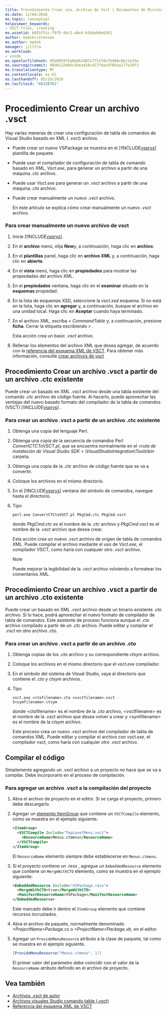 ```yaml
---
title: Procedimiento Crear una. Archivo de Vsct | Documentos de Microsoft
ms.date: 11/04/2016
ms.topic: conceptual
helpviewer_keywords:
- VSCT files, creating
ms.assetid: b955f51c-f9f9-49c3-a8e4-63b6eb0e0341
author: madskristensen
ms.author: madsk
manager: jillfra
ms.workload:
- vssdk
ms.openlocfilehash: 95b085975a86db248517751fde7bd88c8bc2e35e
ms.sourcegitcommit: 40d612240dc5bea418cd27fdacdf85ea177e2df3
ms.translationtype: MT
ms.contentlocale: es-ES
ms.lasthandoff: 05/29/2019
ms.locfileid: "66328761"
---
```

# <a name="how-to-create-a-vsct-file"></a>Procedimiento Crear un archivo .vsct

Hay varias maneras de crear una configuración de tabla de comandos de Visual Studio basado en XML ( *.vsct*) archivo.

- Puede crear un nuevo VSPackage se muestra en el [!INCLUDE[vsprvs](../../code-quality/includes/vsprvs_md.md)] plantilla de paquete.

- Puede usar el compilador de configuración de tabla de comando basado en XML, *Vsct.exe*, para generar un archivo a partir de una máquina *.ctc* archivo.

- Puede usar *Vsct.exe* para generar un *.vsct* archivo a partir de una máquina *.cto* archivo.

- Puede crear manualmente un nuevo *.vsct* archivo.

  En este artículo se explica cómo crear manualmente un nuevo *.vsct* archivo.

### <a name="to-manually-create-a-new-vsct-file"></a>Para crear manualmente un nuevo archivo de vsct

1. Inicie [!INCLUDE[vsprvs](../../code-quality/includes/vsprvs_md.md)].

2. En el **archivo** menú, elija **New**y, a continuación, haga clic en **archivo**.

3. En el **plantillas** panel, haga clic en **archivo XML** y, a continuación, haga clic en **abierto**.

4. En el **vista** menú, haga clic en **propiedades** para mostrar las propiedades del archivo XML.

5. En el **propiedades** ventana, haga clic en el **examinar** situado en la **esquemas** propiedad.

6. En la lista de esquemas XSD, seleccione la *vsct.xsd* esquema. Si no está en la lista, haga clic en **agregar** y, a continuación, busque el archivo en una unidad local. Haga clic en **Aceptar** cuando haya terminado.

7. En el archivo XML, escriba *< CommandTable* y, a continuación, presione **ficha**. Cerrar la etiqueta escribiendo *>* .

    Esta acción crea un basic *.vsct* archivo.

8. Rellenar los elementos del archivo XML que desea agregar, de acuerdo con la [referencia del esquema XML de VSCT](../../extensibility/vsct-xml-schema-reference.md). Para obtener más información, consulte [crear archivos de vsct](../../extensibility/internals/authoring-dot-vsct-files.md)

<a name="how-to-create-a-dot-vsct-file-from-an-existing-dot-ctc-file"></a>

## <a name="how-to-create-a-vsct-file-from-an-existing-ctc-file"></a>Procedimiento Crear un archivo .vsct a partir de un archivo .ctc existente

Puede crear un basado en XML *.vsct* archivo desde una tabla existente del comando *.ctc* archivo de código fuente. Al hacerlo, puede aprovechar las ventajas del nuevo basado formato del compilador de la tabla de comandos (VSCT) [!INCLUDE[vsprvs](../../code-quality/includes/vsprvs_md.md)] .

### <a name="to-create-a-vsct-file-from-a-ctc-file"></a>Para crear un archivo .vsct a partir de un archivo .ctc existente

1. Obtenga una copia del lenguaje Perl.

2. Obtenga una copia de la secuencia de comandos Perl *ConvertCTCToVSCT.pl*, que se encuentra normalmente en el  *\<ruta de instalación de Visual Studio SDK > \VisualStudioIntegration\Tools\bin* carpeta.

3. Obtenga una copia de la *.ctc* archivo de código fuente que se va a convertir.

4. Coloque los archivos en el mismo directorio.

5. En el [!INCLUDE[vsprvs](../../code-quality/includes/vsprvs_md.md)] ventana del símbolo de comandos, navegue hasta el directorio.

6. Tipo

   ```
   perl.exe ConvertCTCtoVSCT.pl PkgCmd.ctc PkgCmd.vsct
   ```

    donde *PkgCmd.ctc* es el nombre de la *.ctc* archivo y *PkgCmd.vsct* es el nombre de la *.vsct* archivo que desea crear.

    Esta acción crea un nuevo *.vsct* archivo de origen de tabla de comandos XML. Puede compilar el archivo mediante el uso de *Vsct.exe*, el compilador VSCT, como haría con cualquier otro *.vsct* archivo.

   > [!NOTE]
   > Puede mejorar la legibilidad de la *.vsct* archivo volviendo a formatear los comentarios XML.

<a name="how-to-create-a-dot-vsct-file-from-an-existing-dot-cto-file"></a>

## <a name="how-to-create-a-vsct-file-from-an-existing-cto-file"></a>Procedimiento Crear un archivo .vsct a partir de un archivo .cto existente

Puede crear un basado en XML *.vsct* archivo desde un binario existente *.cto* archivo. Si lo hace, podrá aprovechar el nuevo formato de compilador de tabla de comandos. Este asistente de proceso funciona aunque el *.cto* archivo compilado a partir de un *.ctc* archivo. Puede editar y compilar el *.vsct* en otro archivo .cto.

### <a name="to-create-a-vsct-file-from-a-cto-file"></a>Para crear un archivo .vsct a partir de un archivo .cto

1. Obtenga copias de los *.cto* archivo y su correspondiente *ctsym* archivo.

2. Coloque los archivos en el mismo directorio que el *vsct.exe* compilador.

3. En el símbolo del sistema de Visual Studio, vaya al directorio que contiene el *.cto* y *ctsym* archivos.

4. Tipo

    ```
    vsct.exe <ctofilename>.cto <vsctfilename>.vsct -S<symfilename>.ctsym
    ```

     donde \<ctofilename\> es el nombre de la *.cto* archivo, \<vsctfilename\> es el nombre de la *.vsct* archivo que desea volver a crear y \<symfilename\> es el nombre de la *ctsym* archivo.

     Este proceso crea un nuevo *.vsct* archivo del compilador de tabla de comandos XML. Puede editar y compilar el archivo con *vsct.exe*, el compilador vsct, como haría con cualquier otro *.vsct* archivo.

## <a name="compile-the-code"></a>Compilar el código
 Simplemente agregando un *.vsct* archivo a un proyecto no hace que se va a compilar. Debe incorporarlo en el proceso de compilación.

### <a name="to-add-a-vsct-file-to-project-compilation"></a>Para agregar un archivo .vsct a la compilación del proyecto

1. Abra el archivo de proyecto en el editor. Si se carga el proyecto, primero debe descargarlo.

2. Agregar un [elemento ItemGroup](../../msbuild/itemgroup-element-msbuild.md) que contiene un `VSCTCompile` elemento, como se muestra en el ejemplo siguiente.

    ```xml
    <ItemGroup>
      <VSCTCompile Include="TopLevelMenu.vsct">
        <ResourceName>Menus.ctmenu</ResourceName>
      </VSCTCompile>
    </ItemGroup>

    ```

     El `ResourceName` elemento siempre debe establecerse en `Menus.ctmenu`.

3. Si el proyecto contiene un *.resx* , agregue un `EmbeddedResource` elemento que contiene un `MergeWithCTO` elemento, como se muestra en el ejemplo siguiente:

    ```xml
    <EmbeddedResource Include="VSPackage.resx">
      <MergeWithCTO>true</MergeWithCTO>
      <ManifestResourceName>VSPackage</ManifestResourceName>
    </EmbeddedResource>

    ```

     Este marcado debe ir dentro el `ItemGroup` elemento que contiene recursos incrustados.

4. Abra el archivo de paquete, normalmente denominado  *\<ProjectName\>Package.cs* o  *\<ProjectName\>Package.vb*, en el editor.

5. Agregar un `ProvideMenuResource` atributo a la clase de paquete, tal como se muestra en el ejemplo siguiente.

    ```csharp
    [ProvideMenuResource("Menus.ctmenu", 1)]
    ```

     El primer valor del parámetro debe coincidir con el valor de la `ResourceName` atributo definido en el archivo de proyecto.

## <a name="see-also"></a>Vea también
- [Archivos .vsct de autor](../../extensibility/internals/authoring-dot-vsct-files.md)
- [Archivos visuales Studio comando table (.vsct)](../../extensibility/internals/visual-studio-command-table-dot-vsct-files.md)
- [Referencia del esquema XML de VSCT](../../extensibility/vsct-xml-schema-reference.md)